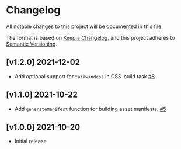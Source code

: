 # Changelog

All notable changes to this project will be documented in this file.

The format is based on [Keep a Changelog](https://keepachangelog.com/en/1.0.0/),
and this project adheres to [Semantic Versioning](https://semver.org/spec/v2.0.0.html).

## [v1.2.0] 2021-12-02

- Add optional support for `tailwindcss` in CSS-build task [#8](https://github.com/hypothesis/frontend-build/pull/8)

## [v1.1.0] 2021-10-22

- Add `generateManifest` function for building asset manifests. [#5](https://github.com/hypothesis/frontend-build/pull/5)

## [v1.0.0] 2021-10-20

- Initial release
